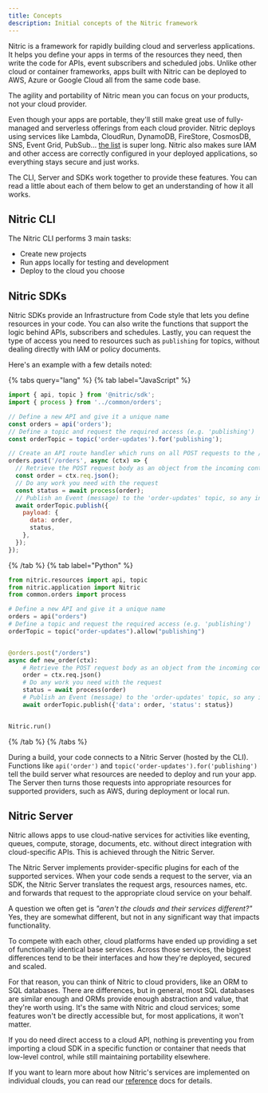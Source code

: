 ```yaml
---
title: Concepts
description: Initial concepts of the Nitric framework
---
```


Nitric is a framework for rapidly building cloud and serverless applications. It helps you define your apps in terms of the resources they need, then write the code for APIs, event subscribers and scheduled jobs. Unlike other cloud or container frameworks, apps built with Nitric can be deployed to AWS, Azure or Google Cloud all from the same code base.

The agility and portability of Nitric mean you can focus on your products, not your cloud provider.

Even though your apps are portable, they'll still make great use of fully-managed and serverless offerings from each cloud provider. Nitric deploys using services like Lambda, CloudRun, DynamoDB, FireStore, CosmosDB, SNS, Event Grid, PubSub... [the list](https://nitric.io/docs/reference) is super long. Nitric also makes sure IAM and other access are correctly configured in your deployed applications, so everything stays secure and just works.

The CLI, Server and SDKs work together to provide these features. You can read a little about each of them below to get an understanding of how it all works.

## Nitric CLI

The Nitric CLI performs 3 main tasks:

- Create new projects
- Run apps locally for testing and development
- Deploy to the cloud you choose

## Nitric SDKs

Nitric SDKs provide an Infrastructure from Code style that lets you define resources in your code. You can also write the functions that support the logic behind APIs, subscribers and schedules. Lastly, you can request the type of access you need to resources such as `publishing` for topics, without dealing directly with IAM or policy documents.

Here's an example with a few details noted:

{% tabs query="lang" %}
{% tab label="JavaScript" %}

```javascript
import { api, topic } from '@nitric/sdk';
import { process } from '../common/orders';

// Define a new API and give it a unique name
const orders = api('orders');
// Define a topic and request the required access (e.g. 'publishing')
const orderTopic = topic('order-updates').for('publishing');

// Create an API route handler which runs on all POST requests to the /orders path
orders.post('/orders', async (ctx) => {
  // Retrieve the POST request body as an object from the incoming context
  const order = ctx.req.json();
  // Do any work you need with the request
  const status = await process(order);
  // Publish an Event (message) to the 'order-updates' topic, so any interested handlers can subscribe.
  await orderTopic.publish({
    payload: {
      data: order,
      status,
    },
  });
});
```

{% /tab %}
{% tab label="Python" %}

```python
from nitric.resources import api, topic
from nitric.application import Nitric
from common.orders import process

# Define a new API and give it a unique name
orders = api("orders")
# Define a topic and request the required access (e.g. 'publishing')
orderTopic = topic("order-updates").allow("publishing")


@orders.post("/orders")
async def new_order(ctx):
    # Retrieve the POST request body as an object from the incoming context
    order = ctx.req.json()
    # Do any work you need with the request
    status = await process(order)
    # Publish an Event (message) to the 'order-updates' topic, so any interested handlers can subscribe.
    await orderTopic.publish({'data': order, 'status': status})


Nitric.run()

```

{% /tab %}
{% /tabs %}

During a build, your code connects to a Nitric Server (hosted by the CLI). Functions like `api('order')` and `topic('order-updates').for('publishing')` tell the build server what resources are needed to deploy and run your app. The Server then turns those requests into appropriate resources for supported providers, such as AWS, during deployment or local run.

## Nitric Server

Nitric allows apps to use cloud-native services for activities like eventing, queues, compute, storage, documents, etc. without direct integration with cloud-specific APIs. This is achieved through the Nitric Server.

The Nitric Server implements provider-specific plugins for each of the supported services. When your code sends a request to the server, via an SDK, the Nitric Server translates the request args, resources names, etc. and forwards that request to the appropriate cloud service on your behalf.

A question we often get is _"aren't the clouds and their services different?"_ Yes, they are somewhat different, but not in any significant way that impacts functionality.

To compete with each other, cloud platforms have ended up providing a set of functionally identical base services. Across those services, the biggest differences tend to be their interfaces and how they're deployed, secured and scaled.

For that reason, you can think of Nitric to cloud providers, like an ORM to SQL databases. There are differences, but in general, most SQL databases are similar enough and ORMs provide enough abstraction and value, that they're worth using. It's the same with Nitric and cloud services; some features won't be directly accessible but, for most applications, it won't matter.

If you do need direct access to a cloud API, nothing is preventing you from importing a cloud SDK in a specific function or container that needs that low-level control, while still maintaining portability elsewhere.

If you want to learn more about how Nitric's services are implemented on individual clouds, you can read our [reference](/docs/reference) docs for details.
